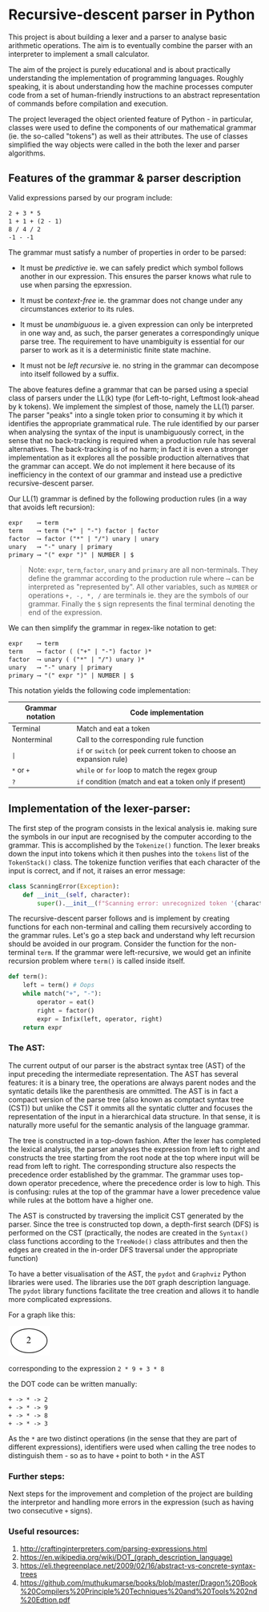 # Recursive-descent parser in Python

This project is about building a lexer and a parser to analyse basic arithmetic operations. The aim is to eventually combine the parser with an interpreter to implement a small calculator.

The aim of the project is purely educational and is about practically understanding the implementation of programming languages. Roughly speaking, it is about understanding how the machine processes computer code from a set of human-friendly instructions to an abstract representation of commands before compilation and execution.

The project leveraged the object oriented feature of Python - in particular, classes were used to define the components of our mathematical grammar (ie. the so-called "tokens") as well as their attributes. The use of classes simplified the way objects were called in the both the lexer and parser algorithms.
## Features of the grammar & parser description

Valid expressions parsed by our program include:

```
2 + 3 * 5
1 + 1 + (2 - 1)
8 / 4 / 2
-1 - -1
```

The grammar must satisfy a number of properties in order to be parsed:

* It must be *predictive* ie. we can safely predict which symbol follows another in our expression. This ensures the parser knows what rule to use when parsing the epxression.

* It must be *context-free* ie. the grammar does not change under any circumstances exterior to its rules.

* It must be *unambiguous* ie. a given expression can only be interpreted in one way and, as such, the parser generates a correspondingly unique parse tree. The requirement to have unambiguity is essential for our parser to work as it is a deterministic finite state machine.


* It must not be *left recursive* ie. no string in the grammar can decompose into itself followed by a suffix.

The above features define a grammar that can be parsed using a special class of parsers under the LL(k) type (for Left-to-right, Leftmost look-ahead by k tokens). We implement the simplest of those, namely the LL(1) parser. The parser "peaks" into a single token prior to consuming it by which it identifies the appropriate grammatical rule. The rule identified by our parser when analysing the syntax of the input is unambiguously correct, in the sense that no back-tracking is required when a production rule has several alternatives. The back-tracking is of no harm; in fact it is even a stronger implementation as it explores all the possible production alternatives that the grammar can accept. We do not implement it here because of its inefficiency in the context of our grammar and instead use a predictive recursive-descent parser.

Our LL(1) grammar is defined by the following production rules (in a way that avoids left recursion):

```
expr    ⟶ term
term    ⟶ term ("+" | "-") factor | factor
factor  ⟶ factor ("*" | "/") unary | unary
unary   ⟶ "-" unary | primary
primary ⟶ "(" expr ")" | NUMBER | $
```

> Note: ```expr```, ```term```,```factor```, ```unary``` and ```primary``` are all non-terminals. They define the grammar according to the production rule where ```⟶``` can be interpreted as "represented by". All other variables, such as ```NUMBER``` or operations ```+, -, *, /``` are terminals ie. they are the symbols of our grammar. Finally the ```$``` sign represents the final terminal denoting the end of the expression.

We can then simplify the grammar in regex-like notation to get:

```
expr    ⟶ term
term    ⟶ factor ( ("+" | "-") factor )*
factor  ⟶ unary ( ("*" | "/") unary )*
unary   ⟶ "-" unary | primary
primary ⟶ "(" expr ")" | NUMBER | $
```
This notation yields the following code implementation:

| Grammar notation | Code implementation                                                  |
| ---------------- | -------------------------------------------------------------------- |
| Terminal         | Match and eat a token                                                |
| Nonterminal      | Call to the corresponding rule function                              |
| `\|`             | `if` or `switch` (or peek current token to choose an expansion rule) |
| `*` or `+`       | `while` or `for` loop to match the regex group                       |
| `?`              | `if` condition (match and eat a token only if present)               |


## Implementation of the lexer-parser:

The first step of the program consists in the lexical analysis ie. making sure the symbols in our input are recognised by the computer according to the grammar. This is accomplished by the ```Tokenize()``` function. The lexer breaks down the input into tokens which it then pushes into the ```tokens``` list of the ```TokenStack()``` class. The tokenize function verifies that each character of the input is correct, and if not, it raises an error message:

```python
class ScanningError(Exception):
    def __init__(self, character):
        super().__init__(f"Scanning error: unrecognized token '{character}'")
```

The recursive-descent parser follows and is implement by creating functions for each non-terminal and calling them recursively according to the grammar rules. Let's go a step back and understand why left recursion should be avoided in our program. Consider the function for the non-terminal ```term```. If the grammar were left-recursive, we would get an infinite recursion problem where ```term()``` is called inside itself.

```python
def term():
    left = term() # Oops
    while match("+", "-"):
        operator = eat()
        right = factor()
        expr = Infix(left, operator, right)
    return expr
```

### The AST:

The current output of our parser is the abstract syntax tree (AST) of the input preceding the intermediate representation. The AST has several features: it is a binary tree, the operations are always parent nodes and the syntatic details like the parenthesis are ommitted. The AST is in fact a compact version of the parse tree (also known as comptact syntax tree (CST)) but unlike the CST it ommits all the syntatic clutter and focuses the representation of the input in a hierarchical data structure. In that sense, it is naturally more useful for the semantic analysis of the language grammar.

The tree is constructed in a top-down fashion. After the lexer has completed the lexical analysis, the parser analyses the expression from left to right and constructs the tree starting from the root node at the top where input will be read from left to right. The corresponding structure also respects the precedence order established by the grammar. The grammar uses top-down operator precedence, where the precedence order is low to high. This is confusing: rules at the top of the grammar have a lower precedence value while rules at the bottom have a higher one.

The AST is constructed by traversing the implicit CST generated by the parser. Since the tree is constructed top down, a depth-first search (DFS) is performed on the CST (practically, the nodes are created in the ```Syntax()``` class functions according to the ```TreeNode()``` class attributes and then the edges are created in the in-order DFS traversal under the appropriate function)

To have a better visualisation of the AST, the ```pydot``` and ```Graphviz``` Python libraries were used. The libraries use the ```DOT``` graph description language. The ```pydot``` library functions facilitate the tree creation and allows it to handle more complicated expressions.

For a  graph like this:

![](output.png)

corresponding to the expression ```2 * 9 + 3 * 8```

the DOT code can be written manually:

```
+ -> * -> 2
+ -> * -> 9
+ -> * -> 8
+ -> * -> 3
```
As the ```*``` are two distinct operations (in the sense that they are part of different expressions), identifiers were used when calling the tree nodes to distinguish them - so as to have ```+``` point to both ```*``` in the AST


### Further steps:

Next steps for the improvement and completion of the project are building the interpretor and handling more errors in the expression (such as having two consecutive ```+``` signs).

### Useful resources:

1. http://craftinginterpreters.com/parsing-expressions.html
2. https://en.wikipedia.org/wiki/DOT_(graph_description_language)
3. https://eli.thegreenplace.net/2009/02/16/abstract-vs-concrete-syntax-trees
4. https://github.com/muthukumarse/books/blob/master/Dragon%20Book%20Compilers%20Principle%20Techniques%20and%20Tools%202nd%20Edtion.pdf

